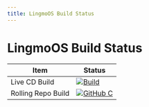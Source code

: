 ```yaml
---
title: LingmoOS Build Status
---
```


# LingmoOS Build Status

| Item | Status |
|---|---|
| Live CD Build | [![Build](https://github.com/LingmoOS/lingmo-system-build/actions/workflows/build.yml/badge.svg)](https://github.com/LingmoOS/lingmo-system-build/actions/workflows/build.yml) |
| Rolling Repo Build | [![GitHub C](https://github.com/LingmoOS/lingmo-build/actions/workflows/ci.yml/badge.svg)](https://github.com/LingmoOS/lingmo-build/actions/workflows/ci.yml) |

